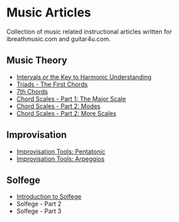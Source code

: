 # Music Articles

Collection of music related instructional articles written for ibreathmusic.com and guitar4u.com.

## Music Theory

- [Intervals or the Key to Harmonic Understanding](intervals-or-the-key-to-harmonic-understanding.md)
- [Triads - The First Chords](triads-the-first-chords.md)
- [7th Chords](7th-chords.md)
- [Chord Scales - Part 1: The Major Scale](chord-scales-part1.md)
- [Chord Scales - Part 2: Modes](chord-scales-part2.md)
- [Chord Scales - Part 2: More Scales](chord-scales-part3.md)


## Improvisation

- [Improvisation Tools: Pentatonic](improvisation-tools-pentatonic.md)
- [Improvisation Tools: Arpeggios](improvisation-tools-arpeggios.md)


## Solfege

- [Introduction to Solfege](introduction-to-solfege.md)
- Solfege - Part 2
- Solfege - Part 3

